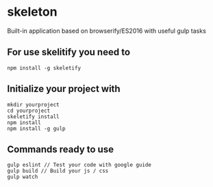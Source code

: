 # skeleton

Built-in application based on browserify/ES2016 with useful gulp tasks

## For use skelitify you need to

``
npm install -g skeletify
``

## Initialize your project with

```
mkdir yourproject
cd yourproject
skeletify install
npm install
npm install -g gulp
```

## Commands ready to use

```
gulp eslint // Test your code with google guide
gulp build // Build your js / css
gulp watch
```
